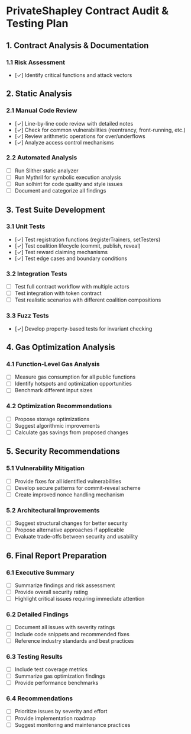 # PrivateShapley Contract Audit & Testing Plan

## 1. Contract Analysis & Documentation

### 1.1 Risk Assessment

- [✓] Identify critical functions and attack vectors

## 2. Static Analysis

### 2.1 Manual Code Review

- [✓] Line-by-line code review with detailed notes
- [✓] Check for common vulnerabilities (reentrancy, front-running, etc.)
- [✓] Review arithmetic operations for over/underflows
- [✓] Analyze access control mechanisms

### 2.2 Automated Analysis

- [ ] Run Slither static analyzer
- [ ] Run Mythril for symbolic execution analysis
- [ ] Run solhint for code quality and style issues
- [ ] Document and categorize all findings

## 3. Test Suite Development

### 3.1 Unit Tests

- [✓] Test registration functions (registerTrainers, setTesters)
- [✓] Test coalition lifecycle (commit, publish, reveal)
- [✓] Test reward claiming mechanisms
- [✓] Test edge cases and boundary conditions

### 3.2 Integration Tests

- [ ] Test full contract workflow with multiple actors
- [ ] Test integration with token contract
- [ ] Test realistic scenarios with different coalition compositions

### 3.3 Fuzz Tests

- [✓] Develop property-based tests for invariant checking

## 4. Gas Optimization Analysis

### 4.1 Function-Level Gas Analysis

- [ ] Measure gas consumption for all public functions
- [ ] Identify hotspots and optimization opportunities
- [ ] Benchmark different input sizes

### 4.2 Optimization Recommendations

- [ ] Propose storage optimizations
- [ ] Suggest algorithmic improvements
- [ ] Calculate gas savings from proposed changes

## 5. Security Recommendations

### 5.1 Vulnerability Mitigation

- [ ] Provide fixes for all identified vulnerabilities
- [ ] Develop secure patterns for commit-reveal scheme
- [ ] Create improved nonce handling mechanism

### 5.2 Architectural Improvements

- [ ] Suggest structural changes for better security
- [ ] Propose alternative approaches if applicable
- [ ] Evaluate trade-offs between security and usability

## 6. Final Report Preparation

### 6.1 Executive Summary

- [ ] Summarize findings and risk assessment
- [ ] Provide overall security rating
- [ ] Highlight critical issues requiring immediate attention

### 6.2 Detailed Findings

- [ ] Document all issues with severity ratings
- [ ] Include code snippets and recommended fixes
- [ ] Reference industry standards and best practices

### 6.3 Testing Results

- [ ] Include test coverage metrics
- [ ] Summarize gas optimization findings
- [ ] Provide performance benchmarks

### 6.4 Recommendations

- [ ] Prioritize issues by severity and effort
- [ ] Provide implementation roadmap
- [ ] Suggest monitoring and maintenance practices
